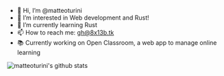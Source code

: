 - 👋 Hi, I’m @matteoturini
- 👀 I’m interested in Web development and Rust!
- 🌱 I’m currently learning Rust
- 📫 How to reach me: gh@8x13b.tk
- 📚 Currently working on Open Classroom, a web app to manage online learning

![matteoturini's github stats](https://github-readme-stats.vercel.app/api?username=matteoturini&theme=dark)
